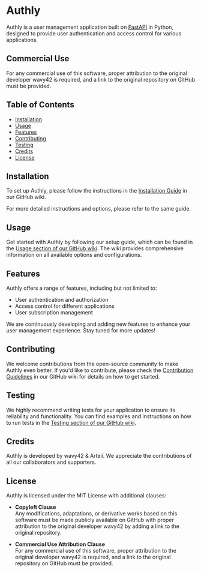 # Authly

Authly is a user management application built on [FastAPI](https://fastapi.tiangolo.com/) in Python, designed to provide user authentication and access control for various applications.

## Commercial Use

For any commercial use of this software, proper attribution to the original developer wavy42 is required, and a link to the original repository on GitHub must be provided.

## Table of Contents

- [Installation](#installation)
- [Usage](#usage)
- [Features](#features)
- [Contributing](#contributing)
- [Testing](#testing)
- [Credits](#credits)
- [License](#license)

## Installation

To set up Authly, please follow the instructions in the [Installation Guide](https://github.com/wavy42/authly/wiki/Installation-Guide) in our GitHub wiki.

For more detailed instructions and options, please refer to the same guide.

## Usage

Get started with Authly by following our setup guide, which can be found in the [Usage section of our GitHub wiki](https://github.com/wavy42/authly/wiki/Usage-Guide).
The wiki provides comprehensive information on all available options and configurations.

## Features

Authly offers a range of features, including but not limited to:

- User authentication and authorization
- Access control for different applications
- User subscription management

We are continuously developing and adding new features to enhance your user management experience. Stay tuned for more updates!

## Contributing

We welcome contributions from the open-source community to make Authly even better. If you'd like to contribute, please check the [Contribution Guidelines](https://github.com/wavy42/authly/wiki/Contribution-Guidelines) in our GitHub wiki for details on how to get started.

## Testing

We highly recommend writing tests for your application to ensure its reliability and functionality. You can find examples and instructions on how to run tests in the [Testing section of our GitHub wiki](https://github.com/wavy42/authly/wiki/Testing-Guide).

## Credits

Authly is developed by wavy42 & Arteii.
We appreciate the contributions of all our collaborators and supporters.

## License

Authly is licensed under the MIT License with additional clauses:

- **Copyleft Clause** </br>
  Any modifications, adaptations, or derivative works based on this software must be made publicly available on GitHub with proper attribution to the original developer wavy42 by adding a link to the original repository.

- **Commercial Use Attribution Clause** </br>
  For any commercial use of this software, proper attribution to the original developer wavy42 is required, and a link to the original repository on GitHub must be provided.
